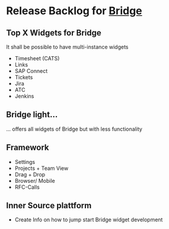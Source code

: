  Release Backlog for [Bridge](https://go.sap.corp/bridge)
===============

## Top X Widgets for Bridge

It shall be possible to have multi-instance widgets

* Timesheet (CATS)
* Links
* SAP Connect
* Tickets
* Jira
* ATC
* Jenkins

## Bridge light...

... offers all widgets of Bridge but with less functionality

## Framework

* Settings
* Projects + Team View
* Drag + Drop
* Browser/ Mobile
* RFC-Calls

## Inner Source plattform

* Create Info on how to jump start Bridge widget development

